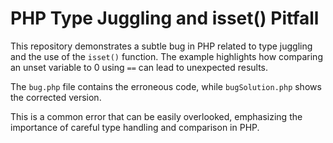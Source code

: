 # PHP Type Juggling and isset() Pitfall
This repository demonstrates a subtle bug in PHP related to type juggling and the use of the `isset()` function.  The example highlights how comparing an unset variable to 0 using `==` can lead to unexpected results.

The `bug.php` file contains the erroneous code, while `bugSolution.php` shows the corrected version.

This is a common error that can be easily overlooked, emphasizing the importance of careful type handling and comparison in PHP.